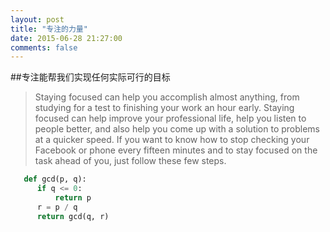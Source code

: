 ```yaml
---
layout: post
title: "专注的力量"
date: 2015-06-28 21:27:00
comments: false
---
```


##专注能帮我们实现任何实际可行的目标

> Staying focused can help you accomplish almost anything, from studying for a test to finishing your work an hour early. Staying focused can help improve your professional life, help you listen to people better, and also help you come up with a solution to problems at a quicker speed. If you want to know how to stop checking your Facebook or phone every fifteen minutes and to stay focused on the task ahead of you, just follow these few steps.

```python
   def gcd(p, q):
      if q <= 0:
          return p
      r = p / q
      return gcd(q, r)
```



